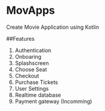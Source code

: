 # MovApps
Create Movie Application using Kotlin 

##Features
1. Authentication
2. Onboaring
3. Splashscreen
4. Choose Seat
5. Checkout
6. Purchase Tickets
7. User Settings
8. Realtime database
9. Payment gateway (Incomming)
